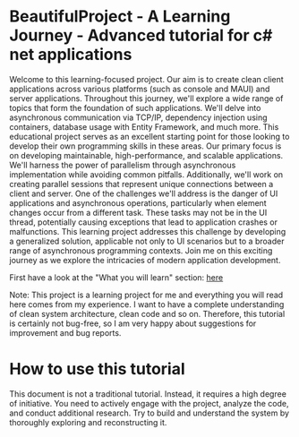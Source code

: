 # BeautifulProject - A Learning Journey - Advanced tutorial for c# net applications
 
Welcome to this learning-focused project. Our aim is to create clean client applications across various platforms (such as console and MAUI) and server applications. Throughout this journey, we'll explore a wide range of topics that form the foundation of such applications.
We'll delve into asynchronous communication via TCP/IP, dependency injection using containers, database usage with Entity Framework, and much more. This educational project serves as an excellent starting point for those looking to develop their own programming skills in these areas.
Our primary focus is on developing maintainable, high-performance, and scalable applications. We'll harness the power of parallelism through asynchronous implementation while avoiding common pitfalls. Additionally, we'll work on creating parallel sessions that represent unique connections between a client and server.
One of the challenges we'll address is the danger of UI applications and asynchronous operations, particularly when element changes occur from a different task. These tasks may not be in the UI thread, potentially causing exceptions that lead to application crashes or malfunctions. This learning project addresses this challenge by developing a generalized solution, applicable not only to UI scenarios but to a broader range of asynchronous programming contexts.
Join me on this exciting journey as we explore the intricacies of modern application development.

First have a look at the "What you will learn" section: [here](/docs/documentation.md#What-you-will-learn)

Note: This project is a learning project for me and everything you will read here comes from my experience. I want to have a complete understanding of clean system architecture, clean code and so on. Therefore, this tutorial is certainly not bug-free, so I am very happy about suggestions for improvement and bug reports. 

# How to use this tutorial
This document is not a traditional tutorial. Instead, it requires a high degree of initiative. You need to actively engage with the project, analyze the code, and conduct additional research. Try to build and understand the system by thoroughly exploring and reconstructing it.